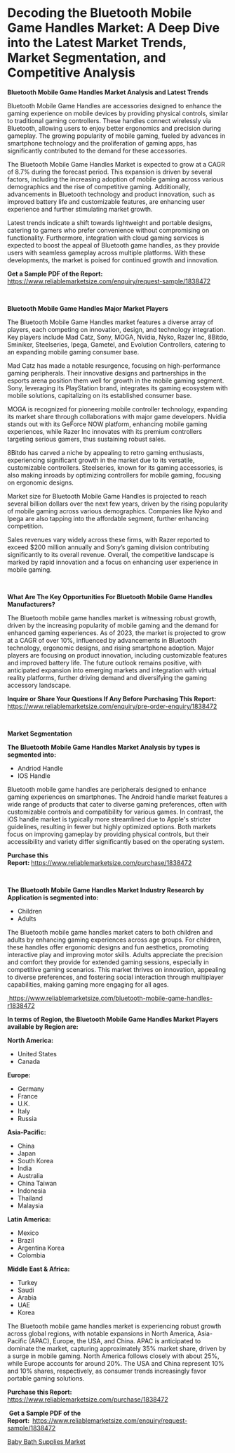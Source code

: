 <p><h1>Decoding the Bluetooth Mobile Game Handles Market: A Deep Dive into the Latest Market Trends, Market Segmentation, and Competitive Analysis</h1></p><p><strong>Bluetooth Mobile Game Handles Market Analysis and Latest Trends</strong></p>
<p><p>Bluetooth Mobile Game Handles are accessories designed to enhance the gaming experience on mobile devices by providing physical controls, similar to traditional gaming controllers. These handles connect wirelessly via Bluetooth, allowing users to enjoy better ergonomics and precision during gameplay. The growing popularity of mobile gaming, fueled by advances in smartphone technology and the proliferation of gaming apps, has significantly contributed to the demand for these accessories.</p><p>The Bluetooth Mobile Game Handles Market is expected to grow at a CAGR of 8.7% during the forecast period. This expansion is driven by several factors, including the increasing adoption of mobile gaming across various demographics and the rise of competitive gaming. Additionally, advancements in Bluetooth technology and product innovation, such as improved battery life and customizable features, are enhancing user experience and further stimulating market growth.</p><p>Latest trends indicate a shift towards lightweight and portable designs, catering to gamers who prefer convenience without compromising on functionality. Furthermore, integration with cloud gaming services is expected to boost the appeal of Bluetooth game handles, as they provide users with seamless gameplay across multiple platforms. With these developments, the market is poised for continued growth and innovation.</p></p>
<p><strong>Get a Sample PDF of the Report:&nbsp;</strong> <a href="https://www.reliablemarketsize.com/enquiry/request-sample/1838472?utm_campaign=2276&utm_medium=2&utm_source=Github&utm_content=ia&utm_term=10022025&utm_id=bluetooth-mobile-game-handles">https://www.reliablemarketsize.com/enquiry/request-sample/1838472</a></p>
<p>&nbsp;</p>
<p><strong>Bluetooth Mobile Game Handles Major Market Players</strong></p>
<p><p>The Bluetooth Mobile Game Handles market features a diverse array of players, each competing on innovation, design, and technology integration. Key players include Mad Catz, Sony, MOGA, Nvidia, Nyko, Razer Inc, 8Bitdo, Sminiker, Steelseries, Ipega, Gametel, and Evolution Controllers, catering to an expanding mobile gaming consumer base.</p><p>Mad Catz has made a notable resurgence, focusing on high-performance gaming peripherals. Their innovative designs and partnerships in the esports arena position them well for growth in the mobile gaming segment. Sony, leveraging its PlayStation brand, integrates its gaming ecosystem with mobile solutions, capitalizing on its established consumer base.</p><p>MOGA is recognized for pioneering mobile controller technology, expanding its market share through collaborations with major game developers. Nvidia stands out with its GeForce NOW platform, enhancing mobile gaming experiences, while Razer Inc innovates with its premium controllers targeting serious gamers, thus sustaining robust sales.</p><p>8Bitdo has carved a niche by appealing to retro gaming enthusiasts, experiencing significant growth in the market due to its versatile, customizable controllers. Steelseries, known for its gaming accessories, is also making inroads by optimizing controllers for mobile gaming, focusing on ergonomic designs.</p><p>Market size for Bluetooth Mobile Game Handles is projected to reach several billion dollars over the next few years, driven by the rising popularity of mobile gaming across various demographics. Companies like Nyko and Ipega are also tapping into the affordable segment, further enhancing competition.</p><p>Sales revenues vary widely across these firms, with Razer reported to exceed $200 million annually and Sony’s gaming division contributing significantly to its overall revenue. Overall, the competitive landscape is marked by rapid innovation and a focus on enhancing user experience in mobile gaming.</p></p>
<p>&nbsp;</p>
<p><strong>What Are The Key Opportunities For Bluetooth Mobile Game Handles Manufacturers?</strong></p>
<p><p>The Bluetooth mobile game handles market is witnessing robust growth, driven by the increasing popularity of mobile gaming and the demand for enhanced gaming experiences. As of 2023, the market is projected to grow at a CAGR of over 10%, influenced by advancements in Bluetooth technology, ergonomic designs, and rising smartphone adoption. Major players are focusing on product innovation, including customizable features and improved battery life. The future outlook remains positive, with anticipated expansion into emerging markets and integration with virtual reality platforms, further driving demand and diversifying the gaming accessory landscape.</p></p>
<p><strong>Inquire or Share Your Questions If Any Before Purchasing This Report:</strong> <a href="https://www.reliablemarketsize.com/enquiry/pre-order-enquiry/1838472?utm_campaign=2276&utm_medium=2&utm_source=Github&utm_content=ia&utm_term=10022025&utm_id=bluetooth-mobile-game-handles">https://www.reliablemarketsize.com/enquiry/pre-order-enquiry/1838472</a></p>
<p>&nbsp;</p>
<p><strong>Market Segmentation</strong></p>
<p><strong>The Bluetooth Mobile Game Handles Market Analysis by types is segmented into:</strong></p>
<p><ul><li>Andriod Handle</li><li>IOS Handle</li></ul></p>
<p><p>Bluetooth mobile game handles are peripherals designed to enhance gaming experiences on smartphones. The Android handle market features a wide range of products that cater to diverse gaming preferences, often with customizable controls and compatibility for various games. In contrast, the iOS handle market is typically more streamlined due to Apple's stricter guidelines, resulting in fewer but highly optimized options. Both markets focus on improving gameplay by providing physical controls, but their accessibility and variety differ significantly based on the operating system.</p></p>
<p><strong>Purchase this Report:&nbsp;</strong><a href="https://www.reliablemarketsize.com/purchase/1838472?utm_campaign=2276&utm_medium=2&utm_source=Github&utm_content=ia&utm_term=10022025&utm_id=bluetooth-mobile-game-handles">https://www.reliablemarketsize.com/purchase/1838472</a></p>
<p>&nbsp;</p>
<p><strong>The Bluetooth Mobile Game Handles Market Industry Research by Application is segmented into:</strong></p>
<p><ul><li>Children</li><li>Adults</li></ul></p>
<p><p>The Bluetooth mobile game handles market caters to both children and adults by enhancing gaming experiences across age groups. For children, these handles offer ergonomic designs and fun aesthetics, promoting interactive play and improving motor skills. Adults appreciate the precision and comfort they provide for extended gaming sessions, especially in competitive gaming scenarios. This market thrives on innovation, appealing to diverse preferences, and fostering social interaction through multiplayer capabilities, making gaming more engaging for all ages.</p></p>
<p><a href="https://www.reliablemarketsize.com/bluetooth-mobile-game-handles-r1838472?utm_campaign=2276&utm_medium=2&utm_source=Github&utm_content=ia&utm_term=10022025&utm_id=bluetooth-mobile-game-handles">&nbsp;https://www.reliablemarketsize.com/bluetooth-mobile-game-handles-r1838472</a></p>
<p><strong>In terms of Region, the Bluetooth Mobile Game Handles Market Players available by Region are:</strong></p>
<p>
    <p> <strong> North America: </strong>
        <ul>
            <li>United States</li>
            <li>Canada</li>
        </ul>
        </p> 
    <p> <strong> Europe: </strong>
        <ul>
            <li>Germany</li>
            <li>France</li>
            <li>U.K.</li>
            <li>Italy</li>
            <li>Russia</li>
        </ul>
        </p> 
    <p> <strong> Asia-Pacific: </strong>
        <ul>
            <li>China</li>
            <li>Japan</li>
            <li>South Korea</li>
            <li>India</li>
            <li>Australia</li>
            <li>China Taiwan</li>
            <li>Indonesia</li>
            <li>Thailand</li>
            <li>Malaysia</li>
        </ul>
        </p> 
    <p> <strong> Latin America: </strong>
        <ul>
            <li>Mexico</li>
            <li>Brazil</li>
            <li>Argentina Korea</li>
            <li>Colombia</li>
        </ul>
        </p> 
    <p> <strong> Middle East & Africa: </strong>
        <ul>
            <li>Turkey</li>
            <li>Saudi</li>
            <li>Arabia</li>
            <li>UAE</li>
            <li>Korea</li>
        </ul>
    </p>
    </p>
<p><p>The Bluetooth mobile game handles market is experiencing robust growth across global regions, with notable expansions in North America, Asia-Pacific (APAC), Europe, the USA, and China. APAC is anticipated to dominate the market, capturing approximately 35% market share, driven by a surge in mobile gaming. North America follows closely with about 25%, while Europe accounts for around 20%. The USA and China represent 10% and 10% shares, respectively, as consumer trends increasingly favor portable gaming solutions.</p></p>
<p><strong>Purchase this Report: </strong><a href="https://www.reliablemarketsize.com/purchase/1838472?utm_campaign=2276&utm_medium=2&utm_source=Github&utm_content=ia&utm_term=10022025&utm_id=bluetooth-mobile-game-handles">https://www.reliablemarketsize.com/purchase/1838472</a></p>
<p>&nbsp;<strong>Get a Sample PDF of the Report:&nbsp;&nbsp;</strong><a href="https://www.reliablemarketsize.com/enquiry/request-sample/1838472?utm_campaign=2276&utm_medium=2&utm_source=Github&utm_content=ia&utm_term=10022025&utm_id=bluetooth-mobile-game-handles">https://www.reliablemarketsize.com/enquiry/request-sample/1838472</a></p>
<p><strong></strong></p>
<p><p><a href="https://github.com/risingtrista99259/Market-Research-Report-List-1/blob/main/baby-bath-supplies-market.md?utm_campaign=2276&utm_medium=2&utm_source=Github&utm_content=ia&utm_term=10022025&utm_id=bluetooth-mobile-game-handles">Baby Bath Supplies Market</a></p></p>